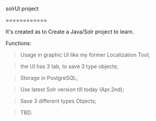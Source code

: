 solrUI project

============

It's created as to Create a Java/Solr project to learn.

Functions:

> Usage in graphic UI like my former Localization Tool;

> the UI has 3 tab, to save 3 type objects;

> Storage in PostgreSQL;

> Use latest Solr version till today (Apr.2nd);

> Save 3 different types Objects;

> TBD.

